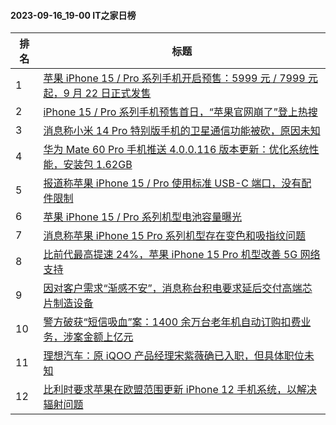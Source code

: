 #### 2023-09-16_19-00  IT之家日榜

| 排名 | 标题|
| --- | ---|
| 1 | [苹果 iPhone 15 / Pro 系列手机开启预售：5999 元 / 7999 元起，9 月 22 日正式发售](https://www.ithome.com/0/719/469.htm) |
| 2 | [iPhone 15 / Pro 系列手机预售首日，“苹果官网崩了”登上热搜](https://www.ithome.com/0/719/481.htm) |
| 3 | [消息称小米 14 Pro 特别版手机的卫星通信功能被砍，原因未知](https://www.ithome.com/0/719/491.htm) |
| 4 | [华为 Mate 60 Pro 手机推送 4.0.0.116 版本更新：优化系统性能，安装包 1.62GB](https://www.ithome.com/0/719/499.htm) |
| 5 | [报道称苹果 iPhone 15 / Pro 使用标准 USB-C 端口，没有配件限制](https://www.ithome.com/0/719/506.htm) |
| 6 | [苹果 iPhone 15 / Pro 系列机型电池容量曝光](https://www.ithome.com/0/719/503.htm) |
| 7 | [消息称苹果 iPhone 15 Pro 系列机型存在变色和吸指纹问题](https://www.ithome.com/0/719/556.htm) |
| 8 | [比前代最高提速 24%，苹果 iPhone 15 Pro 机型改善 5G 网络支持](https://www.ithome.com/0/719/507.htm) |
| 9 | [因对客户需求“渐感不安”，消息称台积电要求延后交付高端芯片制造设备](https://www.ithome.com/0/719/538.htm) |
| 10 | [警方破获“短信吸血”案：1400 余万台老年机自动订购扣费业务，涉案金额上亿元](https://www.ithome.com/0/719/489.htm) |
| 11 | [理想汽车：原 iQOO 产品经理宋紫薇确已入职，但具体职位未知](https://www.ithome.com/0/719/566.htm) |
| 12 | [比利时要求苹果在欧盟范围更新 iPhone 12 手机系统，以解决辐射问题](https://www.ithome.com/0/719/494.htm) |
